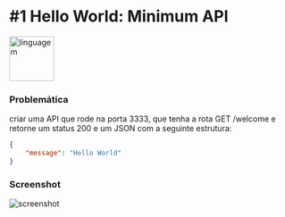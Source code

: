 # #1 Hello World:  Minimum API

<img src="https://miro.medium.com/max/856/1*O68LbDvD5Dcsnez73M7v4Q.png" alt="linguagem" width="80px"/>

### **Problemática**
criar uma API que rode na porta 3333, que tenha a rota GET /welcome e retorne um status 200 e um JSON com a seguinte estrutura:

```json
{
	"message": "Hello World"
}
```
### **Screenshot**

![screenshot](https://s3.us-west-2.amazonaws.com/secure.notion-static.com/bd890d65-032e-4e7b-8940-5599fd14d606/Untitled.png?X-Amz-Algorithm=AWS4-HMAC-SHA256&X-Amz-Credential=AKIAT73L2G45O3KS52Y5%2F20210527%2Fus-west-2%2Fs3%2Faws4_request&X-Amz-Date=20210527T151752Z&X-Amz-Expires=86400&X-Amz-Signature=a812a6f3737534558637d4a23909bfa4d5d9aa109b1a26cff40331c80640c49b&X-Amz-SignedHeaders=host&response-content-disposition=filename%20%3D%22Untitled.png%22)